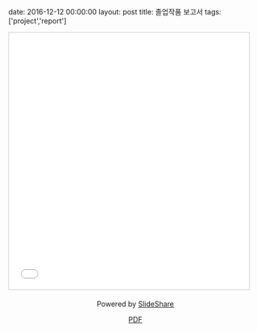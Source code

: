 date: 2016-12-12 00:00:00
layout: post
title: 졸업작품 보고서
tags: ['project','report']

<a class="gitribbon" href="//github.com/jongwony/flask"></a>

<iframe src="//www.slideshare.net/slideshow/embed_code/key/Kg9jAdWGoA46gy" width="477" height="510" frameborder="0" marginwidth="0" marginheight="0" scrolling="no" style="border:1px solid #CCC; border-width:1px; margin-bottom:5px; max-width: 100%;" allowfullscreen> </iframe>


<div style="margin-bottom:5px; text-align:center;"><p>Powered by <a href="//www.slideshare.net/Jongwon_/graduation-report-70048091" title="Graduation Report" target="_blank">SlideShare</a></p>

<p>
<a href="/file/Network_Programming_Report.pdf" download>PDF</a>
</p>

</div>
